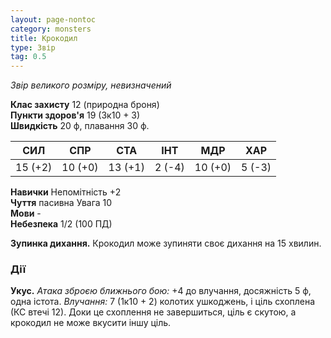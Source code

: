 ```yaml
---
layout: page-nontoc
category: monsters
title: Крокодил
type: Звір
tag: 0.5
---
```


_Звір великого розміру, невизначений_  

**Клас захисту** 12 (природна броня)    
**Пункти здоров'я** 19 (3к10 + 3)    
**Швидкість** 20 ф, плавання 30 ф.  

| СИЛ     | СПР     | СТА     | ІНТ    | МДР     | ХАР    |
| ------- | ------- | ------- | ------ | ------- | ------ |
| 15 (+2) | 10 (+0) | 13 (+1) | 2 (-4) | 10 (+0) | 5 (-3) |

**Навички** Непомітність +2    
**Чуття** пасивна Увага 10    
**Мови** -    
**Небезпека** 1/2 (100 ПД)  

**Зупинка дихання.** Крокодил може зупиняти своє дихання на 15 хвилин.  

### Дії
**Укус.** _Атака зброєю ближнього бою:_ +4 до влучання, досяжність 5 ф, одна істота. _Влучання:_ 7 (1к10 + 2) колотих ушкоджень, і ціль схоплена (КС втечі 12). Доки це схоплення не завершиться, ціль є скутою, а крокодил не може вкусити іншу ціль.
